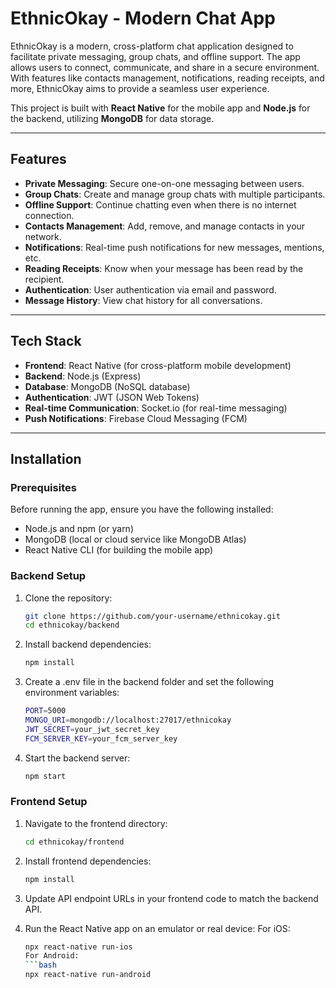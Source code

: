 # EthnicOkay - Modern Chat App

EthnicOkay is a modern, cross-platform chat application designed to facilitate private messaging, group chats, and offline support. The app allows users to connect, communicate, and share in a secure environment. With features like contacts management, notifications, reading receipts, and more, EthnicOkay aims to provide a seamless user experience.

This project is built with **React Native** for the mobile app and **Node.js** for the backend, utilizing **MongoDB** for data storage.

---

## Features

- **Private Messaging**: Secure one-on-one messaging between users.
- **Group Chats**: Create and manage group chats with multiple participants.
- **Offline Support**: Continue chatting even when there is no internet connection.
- **Contacts Management**: Add, remove, and manage contacts in your network.
- **Notifications**: Real-time push notifications for new messages, mentions, etc.
- **Reading Receipts**: Know when your message has been read by the recipient.
- **Authentication**: User authentication via email and password.
- **Message History**: View chat history for all conversations.

---

## Tech Stack

- **Frontend**: React Native (for cross-platform mobile development)
- **Backend**: Node.js (Express)
- **Database**: MongoDB (NoSQL database)
- **Authentication**: JWT (JSON Web Tokens)
- **Real-time Communication**: Socket.io (for real-time messaging)
- **Push Notifications**: Firebase Cloud Messaging (FCM)

---

## Installation

### Prerequisites

Before running the app, ensure you have the following installed:

- Node.js and npm (or yarn)
- MongoDB (local or cloud service like MongoDB Atlas)
- React Native CLI (for building the mobile app)

### Backend Setup

1. Clone the repository:
   ```bash
   git clone https://github.com/your-username/ethnicokay.git
   cd ethnicokay/backend
2. Install backend dependencies:
   ```bash
   npm install
3. Create a .env file in the backend folder and set the following environment variables:
    ```bash
    PORT=5000
    MONGO_URI=mongodb://localhost:27017/ethnicokay
    JWT_SECRET=your_jwt_secret_key
    FCM_SERVER_KEY=your_fcm_server_key
4. Start the backend server:
    ```bash
    npm start

### Frontend Setup
1. Navigate to the frontend directory:

   ```bash
   cd ethnicokay/frontend
2. Install frontend dependencies:
   ```bash
   npm install
3. Update API endpoint URLs in your frontend code to match the backend API.
4. Run the React Native app on an emulator or real device:
   For iOS:
      ```bash
      npx react-native run-ios
   For Android:
      ```bash
      npx react-native run-android
